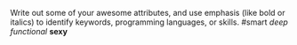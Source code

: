 Write out some of your awesome attributes, and use emphasis (like bold or italics) to identify keywords, programming languages, or skills. 
#smart
*deep*
*functional*
**sexy**
